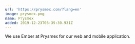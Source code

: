 ```yaml
---
url: 'https://prysmex.com/?lang=en'
image: prysmex.png
name: Prysmex
added: 2019-12-23T05:39:30.931Z
---
```

We use Ember at Prysmex for our web and mobile application.